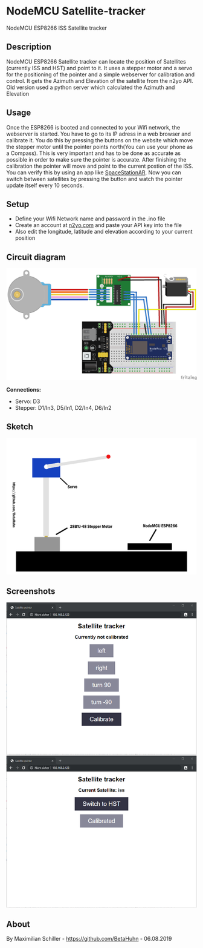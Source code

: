 # NodeMCU Satellite-tracker
NodeMCU ESP8266 ISS Satellite tracker

## Description
NodeMCU ESP8266 Satellite tracker can locate the position of Satellites (currently ISS and HST)
and point to it. It uses a stepper motor and a servo for the positioning of the pointer
and a simple webserver for calibration and control. It gets the Azimuth and Elevation of
the satellite from the n2yo API.
Old version used a python server which calculated the Azimuth and Elevation

## Usage
Once the ESP8266 is booted and connected to your Wifi network, the webserver is started.
You have to go to its IP adress in a web browser and calibrate it. You do this by pressing the buttons on the website which move
the stepper motor until the pointer points north(You can use your phone as a Compass).
This is very important and has to be done as accurate as possible in order to make sure the pointer is accurate.
After finishing the calibration the pointer will move and point to the current postion of the ISS. You can verify this by
using an app like [SpaceStationAR](https://www.sightspacestation.com/).
Now you can switch between satellites by pressing the button and watch the pointer update itself every 10 seconds.

## Setup
- Define your Wifi Network name and password in the .ino file
- Create an account at [n2yo.com](https://www.n2yo.com/login/register/) and paste your API key into the file
- Also edit the longitude, latitude and elevation according to your current position

## Circuit diagram

![circuit diagram](/pictures/satellite_tracker_schmatics.png)

**Connections:**
- Servo: D3
- Stepper: D1/In3, D5/In1, D2/In4, D6/In2

## Sketch

![sketch](/pictures/sketch.png)

## Screenshots

![screen1](/pictures/screen1.png)
![screen2](/pictures/screen2.png)

## About
By Maximilian Schiller -  https://github.com/BetaHuhn - 06.08.2019
